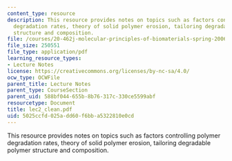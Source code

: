 ```yaml
---
content_type: resource
description: This resource provides notes on topics such as factors controlling polymer
  degradation rates, theory of solid polymer erosion, tailoring degradable polymer
  structure and composition.
file: /courses/20-462j-molecular-principles-of-biomaterials-spring-2006/5025ccfd025add60f6bba5322810e0cd_lec2_clean.pdf
file_size: 250551
file_type: application/pdf
learning_resource_types:
- Lecture Notes
license: https://creativecommons.org/licenses/by-nc-sa/4.0/
ocw_type: OCWFile
parent_title: Lecture Notes
parent_type: CourseSection
parent_uid: 588bf044-655b-8b76-317c-330ce5599abf
resourcetype: Document
title: lec2_clean.pdf
uid: 5025ccfd-025a-dd60-f6bb-a5322810e0cd
---
```

This resource provides notes on topics such as factors controlling polymer degradation rates, theory of solid polymer erosion, tailoring degradable polymer structure and composition.